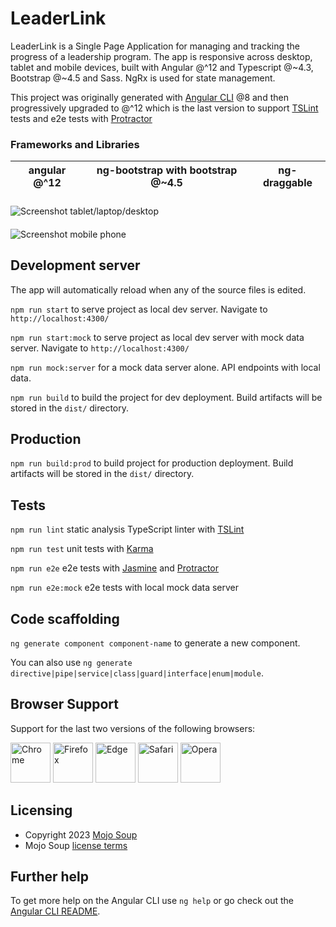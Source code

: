 # LeaderLink

LeaderLink is a Single Page Application for managing and tracking the progress of a leadership program.
The app is responsive across desktop, tablet and mobile devices, built with Angular @^12 and Typescript @~4.3, Bootstrap @~4.5 and Sass. NgRx is used for state management.

This project was originally generated with [Angular CLI](https://github.com/angular/angular-cli) @8 and then progressively upgraded to @^12 which is the last version to support [TSLint](https://palantir.github.io/tslint/) tests and e2e tests with [Protractor](http://www.protractortest.org/)

### Frameworks and Libraries

| angular @^12 | ng-bootstrap with bootstrap @~4.5 | ng-draggable |
|--------------|-----------------------------------|--------------|
###

<img src="https://user-images.githubusercontent.com/8167628/217879827-9837a0ef-c178-4390-ac25-baa0fb4b2c96.png" alt="Screenshot tablet/laptop/desktop" width="auto" height="auto">

####

<img src="https://user-images.githubusercontent.com/8167628/217881229-447a923c-b06c-4f0f-88f0-31858e1c5cfb.png" alt="Screenshot mobile phone" width="auto" height="auto">

## Development server

The app will automatically reload when any of the source files is edited.

`npm run start` to serve project as local dev server. Navigate to `http://localhost:4300/`

`npm run start:mock` to serve project as local dev server with mock data server. Navigate to `http://localhost:4300/`

`npm run mock:server` for a mock data server alone. API endpoints with local data.  

`npm run build` to build the project for dev deployment. Build artifacts will be stored in the `dist/` directory.

## Production

`npm run build:prod` to build project for production deployment. Build artifacts will be stored in the `dist/` directory.

## Tests

`npm run lint` static analysis TypeScript linter with [TSLint](https://palantir.github.io/tslint/)

`npm run test` unit tests with [Karma](https://karma-runner.github.io)

`npm run e2e` e2e tests with [Jasmine](https://jasmine.github.io/) and [Protractor](http://www.protractortest.org/)

`npm run e2e:mock` e2e tests with local mock data server

## Code scaffolding

`ng generate component component-name` to generate a new component.

You can also use `ng generate directive|pipe|service|class|guard|interface|enum|module`.

## Browser Support

Support for the last two versions of the following browsers:

<img src="https://user-images.githubusercontent.com/8167628/217873263-6c82b338-0224-4cba-a838-fbda3c9369be.png" alt="Chrome" width="64" height="64"> <img src="https://user-images.githubusercontent.com/8167628/217873253-9ed89380-46d7-4a7a-b061-fbdcd3b434c9.png" width="64" height="64" alt="Firefox"> <img src="https://user-images.githubusercontent.com/8167628/217873244-e04d4bcd-b74c-4f7d-b186-5dc7531a9850.png" width="64" height="64" alt="Edge"> <img src="https://user-images.githubusercontent.com/8167628/217873233-14d55c72-8510-4c43-822f-4d696081ec73.png" width="64" height="64" alt="Safari"> <img src="https://user-images.githubusercontent.com/8167628/217873214-a4312eef-d83d-4526-b0fa-15a6630af966.png" width="64" height="64" alt="Opera">

## Licensing

- Copyright 2023 [Mojo Soup](https://mojosoup.com.au/)
- Mojo Soup [license terms](https://mojosoup.com.au/terms/)

## Further help

To get more help on the Angular CLI use `ng help` or go check out the [Angular CLI README](https://github.com/angular/angular-cli/blob/master/README.md).
